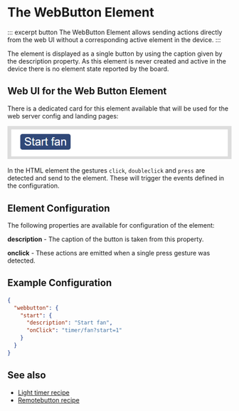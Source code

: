 # The WebButton Element

::: excerpt button
The WebButton Element allows sending actions directly from the web UI without a corresponding active element in the device.
:::

The element is displayed as a single button by using the caption given by the description property.
As this element is never created and active in the device
there is no element state reported by the board.

<!-- ![Button Properties and Actions](elements/buttonapi.png) -->

## Web UI for the Web Button Element

There is a dedicated card for this element available that will be used for the web server config and landing pages:

![WebButton UI](elements/webbuttonui.png)

In the HTML element the gestures `click`, `doubleclick` and `press` are detected and send to the element.
These will trigger the events defined in the configuration.


## Element Configuration

The following properties are available for configuration of the element:

**description** - The caption of the button is taken from this property.

**onclick** - These actions are emitted when a single press gesture was detected.                                


## Example Configuration

```JSON
{
  "webbutton": {
    "start": {
      "description": "Start fan",
      "onClick": "timer/fan?start=1"
    }
  }
}
```


## See also

* [Light timer recipe](???)
* [Remotebutton recipe](???)